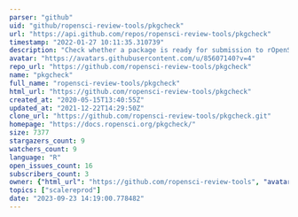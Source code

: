 ```yaml
---
parser: "github"
uid: "github/ropensci-review-tools/pkgcheck"
url: "https://api.github.com/repos/ropensci-review-tools/pkgcheck"
timestamp: "2022-01-27 10:11:35.310739"
description: "Check whether a package is ready for submission to rOpenSci's peer-review system"
avatar: "https://avatars.githubusercontent.com/u/85607140?v=4"
repo_url: "https://github.com/ropensci-review-tools/pkgcheck"
name: "pkgcheck"
full_name: "ropensci-review-tools/pkgcheck"
html_url: "https://github.com/ropensci-review-tools/pkgcheck"
created_at: "2020-05-15T13:40:55Z"
updated_at: "2021-12-22T14:29:50Z"
clone_url: "https://github.com/ropensci-review-tools/pkgcheck.git"
homepage: "https://docs.ropensci.org/pkgcheck/"
size: 7377
stargazers_count: 9
watchers_count: 9
language: "R"
open_issues_count: 16
subscribers_count: 3
owner: {"html_url": "https://github.com/ropensci-review-tools", "avatar_url": "https://avatars.githubusercontent.com/u/85607140?v=4", "login": "ropensci-review-tools", "type": "Organization"}
topics: ["scalereprod"]
date: "2023-09-23 14:19:00.778482"
---
```

